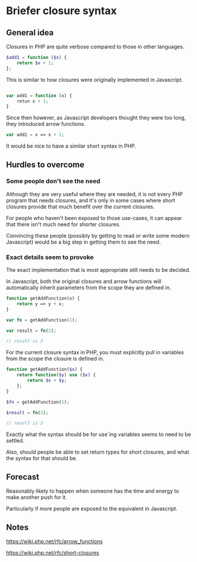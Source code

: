 # Briefer closure syntax 

## General idea

Closures in PHP are quite verbose compared to those in other languages.


```php
$add1 = function ($x) {
    return $x + 1;
};

```

This is similar to how closures were originally implemented in Javascript.

```php

var add1 = function (x) {
    retun x + 1;
}

```

Since then however, as Javascript developers thought they were too long, they introduced arrow functions.

```php
var add1 = x => x + 1;
```

It would be nice to have a similar short syntax in PHP.


## Hurdles to overcome

### Some people don't see the need 

Although they are very useful where they are needed, it is not every PHP program that needs closures, and it's only in some cases where short closures provide that much benefit over the current closures.

For people who haven't been exposed to those use-cases, it can appear that there isn't much need for shorter closures.

Convincing these people (possibly by getting to read or write some modern Javascript) would be a big step in getting them to see the need.

### Exact details seem to provoke 

The exact implementation that is most appropriate still needs to be decided.

In Javascript, both the original closures and arrow functions will automatically inherit parameters from the scope they are defined in. 

```php
function getAddFunction(x) {
    return y => y + x;
}

var fn = getAddFunction(1);

var result = fn(2); 

// result is 3 

```

For the current closure syntax in PHP, you must explicitly pull in variables from the scope the closure is defined in.

```php
function getAddFunction($x) {
    return function($y) use ($x) {
        return $x + $y;
    };
}

$fn = getAddFunction(1);

$result = fn(2); 

// result is 3

```

Exactly what the syntax should be for use`ing variables seems to need to be settled.


Also, should people be able to set return types for short closures, and what the syntax for that should be.


## Forecast

Reasonably likely to happen when someone has the time and energy to make another push for it.

Particularly if more people are exposed to the equivalent in Javascript.

## Notes


https://wiki.php.net/rfc/arrow_functions

https://wiki.php.net/rfc/short-closures





